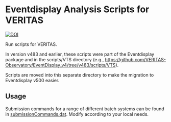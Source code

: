 # Eventdisplay Analysis Scripts for VERITAS

[![DOI](https://zenodo.org/badge/307321978.svg)](https://zenodo.org/badge/latestdoi/307321978)

Run scripts for VERITAS.

In version v483 and earlier, these scripts were part of the Eventdisplay package and in the scripts/VTS directory (e.g., https://github.com/VERITAS-Observatory/EventDisplay_v4/tree/v483/scripts/VTS).

Scripts are moved into this separate directory to make the migration to Eventdisplay v500 easier.

## Usage

Submission commands for a range of different batch systems can be found in [submissionCommands.dat](./scripts/submissionCommands.dat). Modify according to your local needs.
